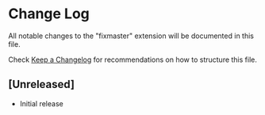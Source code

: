 # Change Log

All notable changes to the "fixmaster" extension will be documented in this file.

Check [Keep a Changelog](http://keepachangelog.com/) for recommendations on how to structure this file.

## [Unreleased]

- Initial release